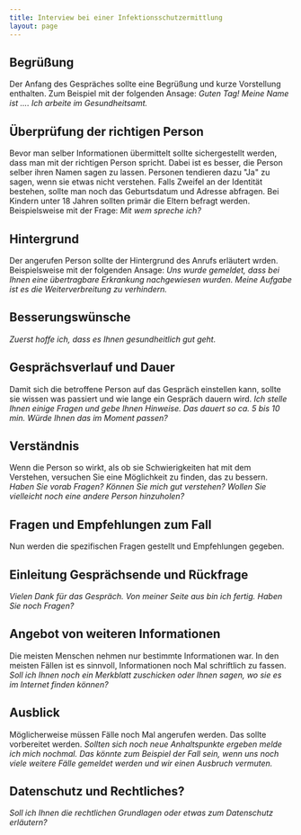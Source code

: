 ```yaml
---
title: Interview bei einer Infektionsschutzermittlung
layout: page
---
```

## Begrüßung
Der Anfang des Gespräches sollte eine Begrüßung und kurze Vorstellung enthalten. Zum Beispiel mit der folgenden Ansage: _Guten Tag! Meine Name ist .... Ich arbeite im Gesundheitsamt._

## Überprüfung der richtigen Person
Bevor man selber Informationen übermittelt sollte sichergestellt werden, dass man mit der richtigen Person spricht. Dabei ist es besser, die Person selber ihren Namen sagen zu lassen. Personen tendieren dazu "Ja" zu sagen, wenn sie etwas nicht verstehen. Falls Zweifel an der Identität bestehen, sollte man noch das Geburtsdatum und Adresse abfragen. Bei Kindern unter 18 Jahren sollten primär die Eltern befragt werden. Beispielsweise mit der Frage: _Mit wem spreche ich?_

## Hintergrund
Der angerufen Person sollte der Hintergrund des Anrufs erläutert wrden. Beispielsweise mit der folgenden Ansage: _Uns wurde gemeldet, dass bei Ihnen eine übertragbare Erkrankung nachgewiesen wurden. Meine Aufgabe ist es die Weiterverbreitung zu verhindern._

## Besserungswünsche
_Zuerst hoffe ich, dass es Ihnen gesundheitlich gut geht._

## Gesprächsverlauf und Dauer
Damit sich die betroffene Person auf das Gespräch einstellen kann, sollte sie wissen was passiert und wie lange ein Gespräch dauern wird.
_Ich stelle Ihnen einige Fragen und gebe Ihnen Hinweise. Das dauert so ca. 5 bis 10 min. Würde Ihnen das im Moment passen?_

## Verständnis
Wenn die Person so wirkt, als ob sie Schwierigkeiten hat mit dem Verstehen, versuchen Sie eine Möglichkeit zu finden, das zu bessern. 
_Haben Sie vorab Fragen? Können Sie mich gut verstehen? Wollen Sie vielleicht noch eine andere Person hinzuholen?_

## Fragen und Empfehlungen zum Fall
Nun werden die spezifischen Fragen gestellt und Empfehlungen gegeben.

## Einleitung Gesprächsende und Rückfrage
_Vielen Dank für das Gespräch. Von meiner Seite aus bin ich fertig. Haben Sie noch Fragen?_

## Angebot von weiteren Informationen
Die meisten Menschen nehmen nur bestimmte Informationen war. In den meisten Fällen ist es sinnvoll, Informationen noch Mal schriftlich zu fassen.
_Soll ich Ihnen noch ein Merkblatt zuschicken oder Ihnen sagen, wo sie es im Internet finden können?_

## Ausblick 
Möglicherweise müssen Fälle noch Mal angerufen werden. Das sollte vorbereitet werden.
_Sollten sich noch neue Anhaltspunkte ergeben melde ich mich nochmal. Das könnte zum Beispiel der Fall sein, wenn uns noch viele weitere Fälle gemeldet werden und wir einen Ausbruch vermuten._


## Datenschutz und Rechtliches?
_Soll ich Ihnen die rechtlichen Grundlagen oder etwas zum Datenschutz erläutern?_

